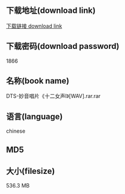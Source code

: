 ## 下载地址(download link)
[下载链接 download link](https://voluble-croquembouche-d321dc.netlify.app/?s=DTS-%E5%A6%99%E9%9F%B3%E5%94%B1%E7%89%87%E3%80%8A%E5%8D%81%E4%BA%8C%E5%A5%B3%E5%A3%B0%E2%85%A0%E3%80%8B%5BWAV%5D.rar)

## 下载密码(download password)
1866

## 名称(book name)
DTS-妙音唱片《十二女声Ⅰ》[WAV].rar.rar

## 语言(language)
chinese

## MD5


## 大小(filesize)
536.3 MB
